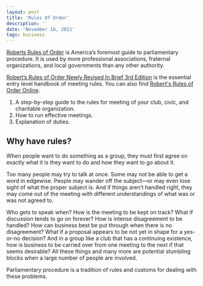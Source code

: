 ```yaml
---
layout: post
title: 'Rules Of Order'
description: ''
date: 'November 16, 2021'
tags: business
---
```


[Roberts Rules of Order](https://robertsrules.com/) is America’s foremost guide to parliamentary procedure. It is used by more professional associations, fraternal organizations, and local governments than any other authority.

[Robert’s Rules of Order Newly Revised In Brief 3rd Edition](https://robertsrules.com/books/newly-revised-3rd-in-brief-edition/) is the essential entry level handbook of meeting rules. You can also find [Robert's Rules of Order Online](http://www.rulesonline.com/).

1. A step-by-step guide to the rules for meeting of your club, civic, and charitable organization.
2. How to run effective meetings.
3. Explanation of duties.


## Why have rules?

When people want to do something as a group, they must first agree on exactly what it is they want to do and how they want to go about it.

Too many people may try to talk at once. Some may not be able to get a word in edgewise. People may wander off the subject—or may even lose sight of what the proper subject is. And if things aren’t handled right, they may come out of the meeting with different understandings of what was or was not agreed to.

Who gets to speak when? How is the meeting to be kept on track? What if discussion tends to go on forever? How is intense disagreement to be handled? How can business best be put through when there is no disagreement? What if a proposal appears to be not yet in shape for a yes-or-no decision? And in a group like a club that has a continuing existence, how is business to be carried over from one meeting to the next if that seems desirable? All these things and many more are potential stumbling blocks when a large number of people are involved.

Parliamentary procedure is a tradition of rules and customs for dealing with these problems.
